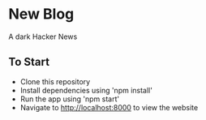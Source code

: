 # New Blog

A dark Hacker News

## To Start
* Clone this repository
* Install dependencies using 'npm install'
* Run the app using 'npm start'
* Navigate to [http://localhost:8000](http://localhost:8000) to view the website
